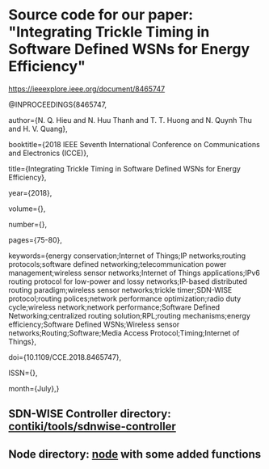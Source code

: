 # Source code for our paper: "Integrating Trickle Timing in Software Defined WSNs for Energy Efficiency"

https://ieeexplore.ieee.org/document/8465747

@INPROCEEDINGS{8465747, 

author={N. Q. Hieu and N. Huu Thanh and T. T. Huong and N. Quynh Thu and H. V. Quang}, 

booktitle={2018 IEEE Seventh International Conference on Communications and Electronics (ICCE)}, 

title={Integrating Trickle Timing in Software Defined WSNs for Energy Efficiency}, 

year={2018}, 

volume={}, 

number={}, 

pages={75-80}, 

keywords={energy conservation;Internet of Things;IP networks;routing protocols;software defined networking;telecommunication power management;wireless sensor networks;Internet of Things applications;IPv6 routing protocol for low-power and lossy networks;IP-based distributed routing paradigm;wireless sensor networks;trickle timer;SDN-WISE protocol;routing polices;network performance optimization;radio duty cycle;wireless network;network performance;Software Defined Networking;centralized routing solution;RPL;routing mechanisms;energy efficiency;Software Defined WSNs;Wireless sensor networks;Routing;Software;Media Access Protocol;Timing;Internet of Things}, 

doi={10.1109/CCE.2018.8465747}, 

ISSN={}, 

month={July},}


## SDN-WISE Controller directory: [contiki/tools/sdnwise-controller](https://github.com/hieu1204/sdn-wise-trickle/tree/master/contiki/tools/sdnwise-controller)

## Node directory: [node](https://github.com/hieu1204/sdn-wise-trickle/tree/master/node) with some added functions
